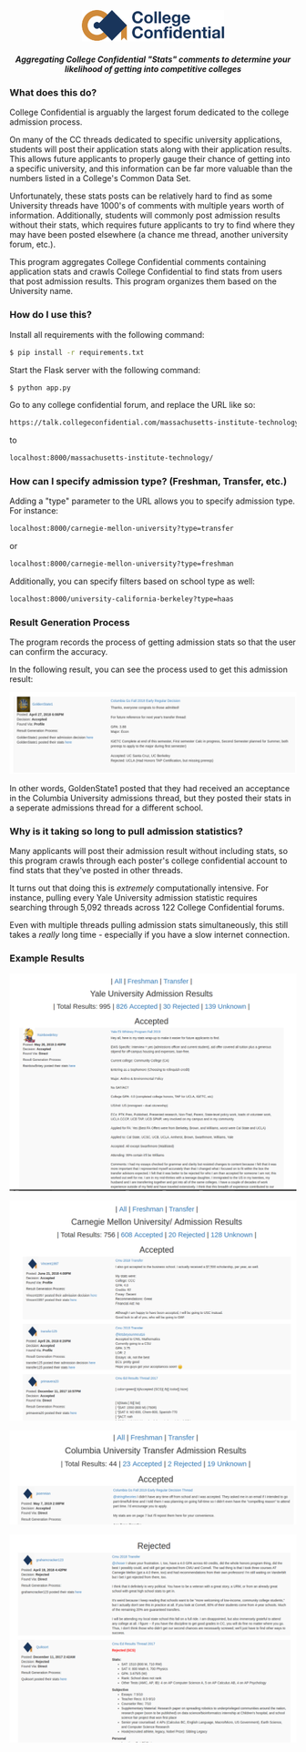 <p align="center">
  <img src="static/cc.png" width="250"/>
<h5 align="center">Aggregating College Confidential "Stats" comments to determine your likelihood of getting into competitive colleges</h5>
</p>


### What does this do?

College Confidential is arguably the largest forum dedicated to the college admission process.

On many of the CC threads dedicated to specific university applications, students will post their application stats along with their application results.  This allows future applicants to properly gauge their chance of getting into a specific university, and this information can be far more valuable than the numbers listed in a College's Common Data Set.

Unfortunately, these stats posts can be relatively hard to find as some University threads have 1000's of comments with multiple years worth of information.  Additionally, students will commonly post admission results without their stats, which requires future applicants to try to find where they may have been posted elsewhere (a chance me thread, another university forum, etc.).

This program aggregates College Confidential comments containing application stats and crawls College Confidential to find stats from users that post admission results.  This program organizes them based on the University name.

### How do I use this?

Install all requirements with the following command:

```bash
$ pip install -r requirements.txt
```

Start the Flask server with the following command:

```bash
$ python app.py
```

Go to any college confidential forum, and replace the URL like so:

```bash
https://talk.collegeconfidential.com/massachusetts-institute-technology/
```

to

```bash
localhost:8000/massachusetts-institute-technology/
```

### How can I specify admission type?  (Freshman, Transfer, etc.)

Adding a "type" parameter to the URL allows you to specify admission type.  For instance:

```bash
localhost:8000/carnegie-mellon-university?type=transfer
```
or

```bash
localhost:8000/carnegie-mellon-university?type=freshman
```

Additionally, you can specify filters based on school type as well:

```bash
localhost:8000/university-california-berkeley?type=haas
```

### Result Generation Process

The program records the process of getting admission stats so that the user can confirm the accuracy.

In the following result, you can see the process used to get this admission result:

<p align="center">
  <img src="static/5.png"/>
</p>

In other words, GoldenState1 posted that they had received an acceptance in the Columbia University admissions thread, but they posted their stats in a seperate admissions thread for a different school.

### Why is it taking so long to pull admission statistics?

Many applicants will post their admission result without including stats, so this program crawls through each poster's college confidential account to find stats that they've posted in other threads.

It turns out that doing this is *extremely* computationally intensive.  For instance, pulling every Yale University admission statistic requires searching through 5,092 threads across 122 College Confidential forums.

Even with multiple threads pulling admission stats simultaneously, this still takes a *really* long time - especially if you have a slow internet connection.

### Example Results

<p align="center">
  <img src="static/1.png"/>
</p>

<p align="center">
  <img src="static/2.png"/>
</p>



<p align="center">
  <img src="static/4.png"/>
</p>



<p align="center">
  <img src="static/3.png"/>
</p>






